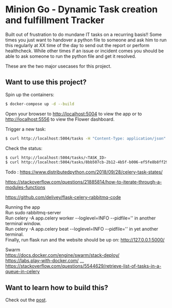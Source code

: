 # Minion Go - Dynamic Task creation and fulfillment Tracker

Built out of frustration to do mundane IT tasks on a recurring basis!! Some times you just want to handover a python file to someone and ask him to run this regularly at XX time of the day to send out the report or perform healthcheck. 
While other times if an issue or incident comes you should be able to ask someone to run the python file and get it resolved.

These are the two major usecases for this project.

## Want to use this project?

Spin up the containers:

```sh
$ docker-compose up -d --build
```

Open your browser to [http://localhost:5004](http://localhost:5004) to view the app or to [http://localhost:5556](http://localhost:5556) to view the Flower dashboard.

Trigger a new task:

```sh
$ curl http://localhost:5004/tasks -H "Content-Type: application/json" --data '{"type": 0}'
```

Check the status:

```sh
$ curl http://localhost:5004/tasks/<TASK_ID>
$ curl http://localhost:5004/tasks/8bb507cb-2b12-4b5f-b006-ef5fe8b8ff29
```


Todo :
https://www.distributedpython.com/2018/09/28/celery-task-states/

https://stackoverflow.com/questions/21885814/how-to-iterate-through-a-modules-functions

https://github.com/delivey/flask-celery-rabbitmq-code

Running the app <br/>
Run sudo rabbitmq-server<br/>
Run celery -A app.celery worker --loglevel=INFO --pidfile='' in another terminal window.<br/>
Run celery -A app.celery beat --loglevel=INFO --pidfile='' in yet another terminal.<br/>
Finally, run flask run and the website should be up on: http://127.0.0.1:5000/<br/>

Swarm<br/>
https://docs.docker.com/engine/swarm/stack-deploy/<br/>
https://labs.play-with-docker.com/ __
https://stackoverflow.com/questions/5544629/retrieve-list-of-tasks-in-a-queue-in-celery

## Want to learn how to build this?

Check out the [post](https://testdriven.io/blog/flask-and-celery/).

